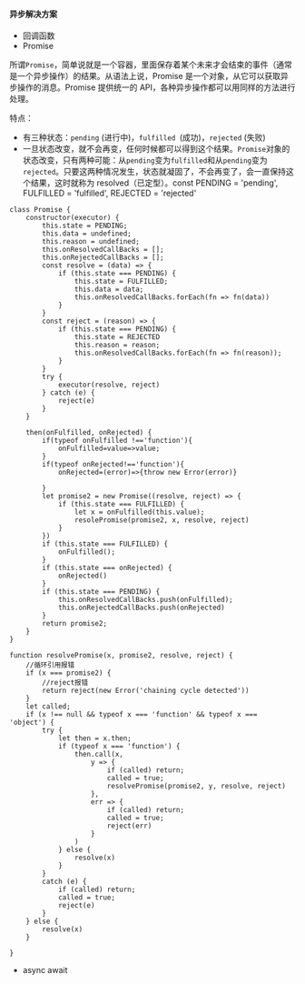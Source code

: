 #### 异步解决方案

* 回调函数
* Promise

所谓`Promise`，简单说就是一个容器，里面保存着某个未来才会结束的事件（通常是一个异步操作）的结果。从语法上说，Promise 是一个对象，从它可以获取异步操作的消息。Promise 提供统一的 API，各种异步操作都可以用同样的方法进行处理。

特点：

* 有三种状态：`pending` \(进行中\)，`fulfilled `\(成功\)，`rejected` \(失败\)
* 一旦状态改变，就不会再变，任何时候都可以得到这个结果。`Promise`对象的状态改变，只有两种可能：从`pending`变为`fulfilled`和从`pending`变为`rejected`。只要这两种情况发生，状态就凝固了，不会再变了，会一直保持这个结果，这时就称为 resolved（已定型）。const PENDING = 'pending', FULFILLED = 'fulfilled', REJECTED = 'rejected'

```
class Promise {
    constructor(executor) {
        this.state = PENDING;
        this.data = undefined;
        this.reason = undefined;
        this.onResolvedCallBacks = [];
        this.onRejectedCallBacks = [];
        const resolve = (data) => {
            if (this.state === PENDING) {
                this.state = FULFILLED;
                this.data = data;
                this.onResolvedCallBacks.forEach(fn => fn(data))
            }
        }
        const reject = (reason) => {
            if (this.state === PENDING) {
                this.state = REJECTED
                this.reason = reason;
                this.onResolvedCallBacks.forEach(fn => fn(reason));
            }
        }
        try {
            executor(resolve, reject)
        } catch (e) {
            reject(e)
        }
    }

    then(onFulfilled, onRejected) {
        if(typeof onFulfilled !=='function'){
            onFulfilled=value=>value;
        }
        if(typeof onRejected!=='function'){
            onRejected=(error)=>{throw new Error(error)}

        }
        let promise2 = new Promise((resolve, reject) => {
            if (this.state === FULFILLED) {
                let x = onFulfilled(this.value);
                resolePromise(promise2, x, resolve, reject)
            }
        })
        if (this.state === FULFILLED) {
            onFulfilled();
        }
        if (this.state === onRejected) {
            onRejected()
        }
        if (this.state === PENDING) {
            this.onResolvedCallBacks.push(onFulfilled);
            this.onRejectedCallBacks.push(onRejected)
        }
        return promise2;
    }
}

function resolvePromise(x, promise2, resolve, reject) {
    //循环引用报错
    if (x === promise2) {
        //reject报错
        return reject(new Error('chaining cycle detected'))
    }
    let called;
    if (x !== null && typeof x === 'function' && typeof x === 'object') {
        try {
            let then = x.then;
            if (typeof x === 'function') {
                then.call(x,
                    y => {
                        if (called) return;
                        called = true;
                        resolvePromise(promise2, y, resolve, reject)
                    },
                    err => {
                        if (called) return;
                        called = true;
                        reject(err)
                    }
                )
            } else {
                resolve(x)
            }
        }
        catch (e) {
            if (called) return;
            called = true;
            reject(e)
        }
    } else {
        resolve(x)
    }

}
```

* async await





